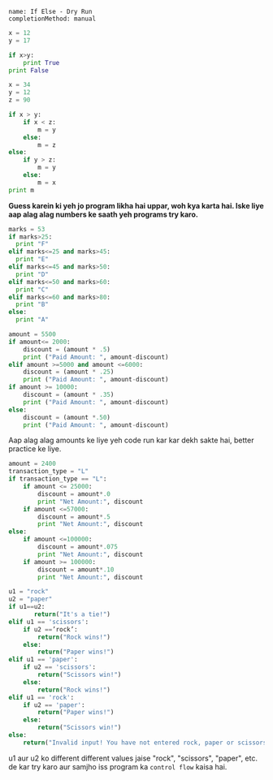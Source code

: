 ```ngMeta
name: If Else - Dry Run
completionMethod: manual
```

```python
x = 12
y = 17

if x>y:
    print True
print False
```


```python
x = 34
y = 12
z = 90

if x > y:
    if x < z:
        m = y
    else:
        m = z
else: 
    if y > z:
        m = y
    else:
        m = x
print m
```
**Guess karein ki yeh jo program likha hai uppar, woh kya karta hai. Iske liye aap alag alag numbers ke saath yeh programs try karo.**

```python
marks = 53
if marks>25:
  print "F"
elif marks<=25 and marks>45:
  print "E"
elif marks<=45 and marks>50:
  print "D"
elif marks<=50 and marks>60:
  print "C"
elif marks<=60 and marks>80:
  print "B"
else:
  print "A"
```

```python
amount = 5500
if amount<= 2000:
    discount = (amount * .5)
    print ("Paid Amount: ", amount-discount)
elif amount >=5000 and amount <=6000:
    discount = (amount * .25)
    print ("Paid Amount: ", amount-discount)
if amount >= 10000:
    discount = (amount * .35)
    print ("Paid Amount: ", amount-discount)
else:
    discount = (amount *.50)
    print ("Paid Amount: ", amount-discount)
```
Aap alag alag amounts ke liye yeh code run kar kar dekh sakte hai, better practice ke liye.


```python
amount = 2400
transaction_type = "L"
if transaction_type == "L":
    if amount <= 25000:
        discount = amount*.0
        print "Net Amount:", discount
    if amount <=57000:
        discount = amount*.5
        print "Net Amount:", discount
else:
    if amount <=100000:
        discount = amount*.075
        print "Net Amount:", discount
    if amount >= 100000:
        discount = amount*.10
        print "Net Amount:", discount
```

```python
u1 = "rock"
u2 = "paper"
if u1==u2:
       return("It's a tie!")
elif u1 == 'scissors':
    if u2 ==’rock’:
        return("Rock wins!")
    else:
        return("Paper wins!")
elif u1 == 'paper':
    if u2 == 'scissors':
        return("Scissors win!")
    else:
        return("Rock wins!")
elif u1 == 'rock':
    if u2 == 'paper':
        return("Paper wins!")
    else:
        return("Scissors win!")
else:
    return("Invalid input! You have not entered rock, paper or scissors, try again.")
```

u1 aur u2 ko different different values jaise "rock", "scissors", "paper", etc. de kar try karo aur samjho iss program ka `control flow` kaisa hai.